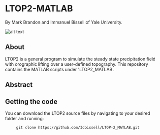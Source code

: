 # LTOP2-MATLAB

   By Mark Brandon and Immanuel Bissell of Yale University. 
   
 ![alt text](https://github.com/Icbissell/LTOP-2_MATLAB/blob/main/misc/Precipitation_Field.png)

## About
   LTOP2 is a general program to simulate the steady state precipitation field with orographic lifting over a user-defined topography. This repository contains the MATLAB scripts under 'LTOP2_MATLAB'.  

## Abstract
   
## Getting the code
   You can download the LTOP2 source files by navigating to your desired folder and running:
   
         git clone https://github.com/Icbissell/LTOP-2_MATLAB.git 
